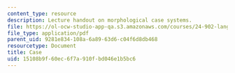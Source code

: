 ```yaml
---
content_type: resource
description: Lecture handout on morphological case systems.
file: https://ol-ocw-studio-app-qa.s3.amazonaws.com/courses/24-902-language-and-its-structure-ii-syntax-fall-2003/15108b9f60ec6f7a910fbd046e1b5bc6_106_handout.pdf
file_type: application/pdf
parent_uid: 9281e834-108a-6a89-63d6-c04f6d8db468
resourcetype: Document
title: Case
uid: 15108b9f-60ec-6f7a-910f-bd046e1b5bc6
---
```

